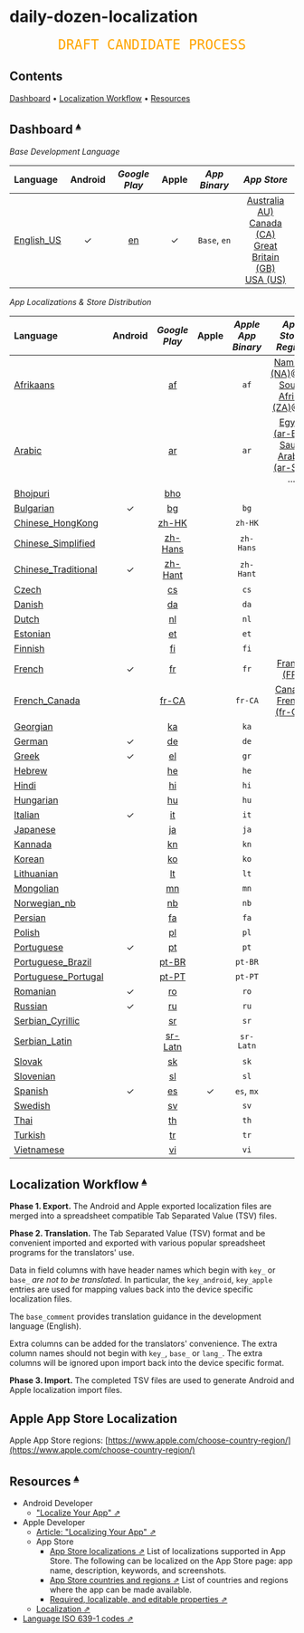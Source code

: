 # daily-dozen-localization

<center><span style="font-family:'DejaVu Sans Mono','Andale Mono',Courier,Monaco,'Courier New',monospace; color: orange; font-size: 18pt;">DRAFT CANDIDATE PROCESS</span></center>

## Contents <a id="contents"></a>
[Dashboard](#dashboard-) •
[Localization Workflow](#localization-workflow-) •
[Resources](#resources-)

<!-- [File Name Convention](#file-name-convention-) • -->

## Dashboard <a id="dashboard-"></a><sup>[▴](#contents)</sup>

_Base Development Language_

| Language | Android | _Google Play_ | Apple | _App Binary_ | _App Store_ |
|:------------|:---:|:----------:|:---:|:----------:|:----------:|
| [English_US][locale_en] | ✓  | [en][droid_en] | ✓ | `Base`, `en` | [Australia AU)][apple_en_au]<br>[Canada (CA)][apple_en_ca]<br>[Great Britain (GB)][apple_en_gb]<br>[USA (US)][apple_en_us] |

[locale_en]:Languages/English_US/README.md
[droid_en]:https://play.google.com/store/apps/details?id=org.nutritionfacts.dailydozen&hl=en
[apple_en_ca]:https://apps.apple.com/ca/app/dr-gregers-daily-dozen/id1060700802
[apple_en_us]:https://apps.apple.com/us/app/dr-gregers-daily-dozen/id1060700802
[apple_en_au]:https://apps.apple.com/au/app/dr-gregers-daily-dozen/id1060700802
[apple_en_gb]:https://apps.apple.com/gb/app/dr-gregers-daily-dozen/id1060700802

_App Localizations & Store Distribution_

| Language | Android | _Google Play_ | Apple | _Apple<br>App Binary_ | _App Store<br>Region_ |
|:------|:---:|:----:|:---:|:----:|:--------:|
| [Afrikaans][locale_af]    |   | [af][droid_af] |   | `af` | [Namibia (NA)][apple_af_na]@en,<br>[South Africa (ZA)][apple_af_za]@en |
| [Arabic][locale_ar]       |   | [ar][droid_ar] |   | `ar` | [Egypt (ar-EG)][apple_ar_eg],<br>[Saudi Arabia (ar-SA)][apple_ar_sa],<br> … |
| [Bhojpuri][locale_bho]        |   | [bho][droid_bho] |   |      |
| [Bulgarian][locale_bg]    | ✓ | [bg][droid_bg] |   | `bg`  |
| [Chinese_HongKong][locale_zh-HK] |   | [zh-HK][droid_zh-HK]          |   | `zh-HK`   |
| [Chinese_Simplified][locale_zh-Hans] |   | [zh-Hans][droid_zh-Hans]  |   | `zh-Hans` |
| [Chinese_Traditional][locale_zh-Hant] | ✓ | [zh-Hant][droid_zh-Hant] |   | `zh-Hant` |
| [Czech][locale_cs]        |   | [cs][droid_cs] |   | `cs` |
| [Danish][locale_da]       |   | [da][droid_da] |   | `da` |
| [Dutch][locale_nl]        |   | [nl][droid_nl] |   | `nl` |
| [Estonian][locale_et]     |   | [et][droid_et] |   | `et` |
| [Finnish][locale_fi]      |   | [fi][droid_fi] |   | `fi` |
| [French][locale_fr]       | ✓ | [fr][droid_fr] |  | `fr` | [France (FR)][apple_fr] |
| [French_Canada][locale_fr-CA] |   | [fr-CA][droid_fr-CA] |   | `fr-CA` | [Canada French (fr-CA)][apple_fr_ca]
| [Georgian][locale_ka]     |   | [ka][droid_ka] |   | `ka` |
| [German][locale_de]       | ✓ | [de][droid_de] |   | `de` |
| [Greek][locale_el]        | ✓ | [el][droid_el] |   | `gr` |
| [Hebrew][locale_he]       |   | [he][droid_he] |   | `he` |
| [Hindi][locale_hi]        |   | [hi][droid_hi] |   | `hi` |
| [Hungarian][locale_hu]    |   | [hu][droid_hu] |   | `hu` |
| [Italian][locale_it]      | ✓ | [it][droid_it] |   | `it` |
| [Japanese][locale_ja]     |   | [ja][droid_ja] |   | `ja` |
| [Kannada][locale_kn]      |   | [kn][droid_kn] |   | `kn` |
| [Korean][locale_ko]       |   | [ko][droid_ko] |   | `ko` |
| [Lithuanian][locale_lt]   |   | [lt][droid_lt] |   | `lt` |
| [Mongolian][locale_mn]    |   | [mn][droid_mn] |   | `mn` |
| [Norwegian_nb][locale_nb] |   | [nb][droid_nb] |   | `nb` |
| [Persian][locale_fa]      |   | [fa][droid_fa] |   | `fa` |
| [Polish][locale_pl]       |   | [pl][droid_pl] |   | `pl` |
| [Portuguese][locale_pt]   | ✓ | [pt][droid_pt] |   | `pt` |
| [Portuguese_Brazil][locale_pt-BR] |   | [pt-BR][droid_pt-BR] |   | `pt-BR` |
| [Portuguese_Portugal][locale_pt-PT] |   | [pt-PT][droid_pt-PT] |   | `pt-PT` |
| [Romanian][locale_ro]     | ✓ | [ro][droid_ro] |   | `ro` |
| [Russian][locale_ru]      | ✓ | [ru][droid_ru] |   | `ru` |
| [Serbian_Cyrillic][locale_sr]   |   | [sr][droid_sr] |   | `sr` |
| [Serbian_Latin][locale_sr-Latn] |   | [sr-Latn][droid_sr-Latn] |   | `sr-Latn` |
| [Slovak][locale_sk]       |   | [sk][droid_sk] |   | `sk` |
| [Slovenian][locale_sl]    |   | [sl][droid_sl] |   | `sl` |
| [Spanish][locale_es]      | ✓ | [es][droid_es] | ✓ | `es`, `mx` |
| [Swedish][locale_sv]      |   | [sv][droid_sv] |   | `sv` |
| [Thai][locale_th]         |   | [th][droid_th] |   | `th` |
| [Turkish][locale_tr] |    | [tr][droid_tr] |   | `tr` |
| [Vietnamese][locale_vi]   |   | [vi][droid_vi] |   | `vi` |


<!-- Afrikaans: Namibia (af-NA), South Africa (af-ZA) -->
[locale_af]:Languages/Afrikaans/README.md
[droid_af]:https://play.google.com/store/apps/details?id=org.nutritionfacts.dailydozen&hl=af
[apple_af_na]:https://apps.apple.com/na/app/dr-gregers-daily-dozen/id1060700802?l=af
[apple_af_za]:https://apps.apple.com/za/app/dr-gregers-daily-dozen/id1060700802?l=af

<!-- Arabic:  -->
[locale_ar]:Languages/Arabic/README.md
[droid_ar]:https://play.google.com/store/apps/details?id=org.nutritionfacts.dailydozen&hl=ar
[apple_ar_eg]:https://apps.apple.com/eg/app/dr-gregers-daily-dozen/id1060700802?l=ar
[apple_ar_sa]:https://apps.apple.com/sa/app/dr-gregers-daily-dozen/id1060700802?l=ar

<!-- Bulgarian: -->
[locale_bg]:Languages/Bulgarian/README.md
[droid_bg]:https://play.google.com/store/apps/details?id=org.nutritionfacts.dailydozen&hl=bg
[apple_bg]:https://apps.apple.com/bg/app/dr-gregers-daily-dozen/id1060700802

<!-- French: -->
[locale_fr]:Languages/French/README.md
[droid_fr]:https://play.google.com/store/apps/details?id=org.nutritionfacts.dailydozen&hl=fr
[apple_fr]:https://apps.apple.com/fr/app/dr-gregers-daily-dozen/id1060700802
[apple_fr_ca]:https://apps.apple.com/ca/app/dr-gregers-daily-dozen/id1060700802?l=fr

[locale_de]:Languages/German/README.md
[locale_el]:Languages/Greek/README.md
[locale_it]:Languages/Italian/README.md
[locale_pt]:Languages/Portuguese/README.md
[locale_ro]:Languages/Romanian/README.md
[locale_ru]:Languages/Russian/README.md
[locale_es]:Languages/Spanish/README.md

[droid_zh]:https://play.google.com/store/apps/details?id=org.nutritionfacts.dailydozen&hl=zh
[droid_en_rGB]:https://play.google.com/store/apps/details?id=org.nutritionfacts.dailydozen&hl=en-rGB
[droid_de]:https://play.google.com/store/apps/details?id=org.nutritionfacts.dailydozen&hl=de
[droid_el]:https://play.google.com/store/apps/details?id=org.nutritionfacts.dailydozen&hl=el
[droid_it]:https://play.google.com/store/apps/details?id=org.nutritionfacts.dailydozen&hl=it
[droid_pt]:https://play.google.com/store/apps/details?id=org.nutritionfacts.dailydozen&hl=pt
[droid_ro]:https://play.google.com/store/apps/details?id=org.nutritionfacts.dailydozen&hl=ro
[droid_ru]:https://play.google.com/store/apps/details?id=org.nutritionfacts.dailydozen&hl=ru
[droid_es]:https://play.google.com/store/apps/details?id=org.nutritionfacts.dailydozen&hl=es

[apple_cn]:https://apps.apple.com/cn/app/dr-gregers-daily-dozen/id1060700802
[apple_hk]:https://apps.apple.com/hk/app/dr-gregers-daily-dozen/id1060700802

[apple_de]:https://apps.apple.com/de/app/dr-gregers-daily-dozen/id1060700802
[apple_gr]:https://apps.apple.com/gr/app/dr-gregers-daily-dozen/id1060700802
[apple_it]:https://apps.apple.com/it/app/dr-gregers-daily-dozen/id1060700802
[apple_pt]:https://apps.apple.com/pt/app/dr-gregers-daily-dozen/id1060700802
[apple_pt_br]:https://apps.apple.com/br/app/dr-gregers-daily-dozen/id1060700802
[apple_ro]:https://apps.apple.com/ro/app/dr-gregers-daily-dozen/id1060700802
[apple_ru]:https://apps.apple.com/ru/app/dr-gregers-daily-dozen/id1060700802

[apple_mx]:https://apps.apple.com/mx/app/dr-gregers-daily-dozen/id1060700802
[apple_es]:https://apps.apple.com/es/app/dr-gregers-daily-dozen/id1060700802

<!-- Bhojpuri -->
[locale_bho]:Languages/Bhojpuri/README.md
[droid_bho]:https://play.google.com/store/apps/details?id=org.nutritionfacts.dailydozen&hl=bho
[apple_bho]:https://apps.apple.com/in/app/dr-gregers-daily-dozen/id1060700802?l=bho

<!-- Chinese_HongKong -->
[locale_zh-HK]:Languages/Chinese_HongKong/README.md
[droid_zh-HK]:https://play.google.com/store/apps/details?id=org.nutritionfacts.dailydozen&hl=zh-HK
[apple_zh-HK]:https://apps.apple.com/zh-HK/app/dr-gregers-daily-dozen/id1060700802

<!-- Chinese_Simplified -->
[locale_zh-Hans]:Languages/Chinese_Simplified/README.md
[droid_zh-Hans]:https://play.google.com/store/apps/details?id=org.nutritionfacts.dailydozen&hl=zh-Hans
[apple_zh-Hans]:https://apps.apple.com/zh-Hans/app/dr-gregers-daily-dozen/id1060700802

<!-- Chinese_Traditional -->
[locale_zh-Hant]:Languages/Chinese_Traditional/README.md
[droid_zh-Hant]:https://play.google.com/store/apps/details?id=org.nutritionfacts.dailydozen&hl=zh-Hant
[apple_zh-Hant]:https://apps.apple.com/zh-Hant/app/dr-gregers-daily-dozen/id1060700802

<!-- Czech -->
[locale_cs]:Languages/Czech/README.md
[droid_cs]:https://play.google.com/store/apps/details?id=org.nutritionfacts.dailydozen&hl=cs
[apple_cs]:https://apps.apple.com/cs/app/dr-gregers-daily-dozen/id1060700802

<!-- Danish -->
[locale_da]:Languages/Danish/README.md
[droid_da]:https://play.google.com/store/apps/details?id=org.nutritionfacts.dailydozen&hl=da
[apple_da]:https://apps.apple.com/da/app/dr-gregers-daily-dozen/id1060700802

<!-- Dutch -->
[locale_nl]:Languages/Dutch/README.md
[droid_nl]:https://play.google.com/store/apps/details?id=org.nutritionfacts.dailydozen&hl=nl
[apple_nl]:https://apps.apple.com/nl/app/dr-gregers-daily-dozen/id1060700802

<!-- Estonian -->
[locale_et]:Languages/Estonian/README.md
[droid_et]:https://play.google.com/store/apps/details?id=org.nutritionfacts.dailydozen&hl=et
[apple_et]:https://apps.apple.com/et/app/dr-gregers-daily-dozen/id1060700802

<!-- Finnish -->
[locale_fi]:Languages/Finnish/README.md
[droid_fi]:https://play.google.com/store/apps/details?id=org.nutritionfacts.dailydozen&hl=fi
[apple_fi]:https://apps.apple.com/fi/app/dr-gregers-daily-dozen/id1060700802

<!-- French_Canada -->
[locale_fr-CA]:Languages/French_Canada/README.md
[droid_fr-CA]:https://play.google.com/store/apps/details?id=org.nutritionfacts.dailydozen&hl=fr-CA
[apple_fr-CA]:https://apps.apple.com/fr-CA/app/dr-gregers-daily-dozen/id1060700802

<!-- Georgian -->
[locale_ka]:Languages/Georgian/README.md
[droid_ka]:https://play.google.com/store/apps/details?id=org.nutritionfacts.dailydozen&hl=ka
[apple_ka]:https://apps.apple.com/ka/app/dr-gregers-daily-dozen/id1060700802

<!-- Hebrew -->
[locale_he]:Languages/Hebrew/README.md
[droid_he]:https://play.google.com/store/apps/details?id=org.nutritionfacts.dailydozen&hl=he
[apple_he]:https://apps.apple.com/he/app/dr-gregers-daily-dozen/id1060700802

<!-- Hindi -->
[locale_hi]:Languages/Hindi/README.md
[droid_hi]:https://play.google.com/store/apps/details?id=org.nutritionfacts.dailydozen&hl=hi
[apple_hi]:https://apps.apple.com/hi/app/dr-gregers-daily-dozen/id1060700802

<!-- Hungarian -->
[locale_hu]:Languages/Hungarian/README.md
[droid_hu]:https://play.google.com/store/apps/details?id=org.nutritionfacts.dailydozen&hl=hu
[apple_hu]:https://apps.apple.com/hu/app/dr-gregers-daily-dozen/id1060700802

<!-- Japanese -->
[locale_ja]:Languages/Japanese/README.md
[droid_ja]:https://play.google.com/store/apps/details?id=org.nutritionfacts.dailydozen&hl=ja
[apple_ja]:https://apps.apple.com/ja/app/dr-gregers-daily-dozen/id1060700802

<!-- Kannada -->
[locale_kn]:Languages/Kannada/README.md
[droid_kn]:https://play.google.com/store/apps/details?id=org.nutritionfacts.dailydozen&hl=kn
[apple_kn]:https://apps.apple.com/kn/app/dr-gregers-daily-dozen/id1060700802

<!-- Korean -->
[locale_ko]:Languages/Korean/README.md
[droid_ko]:https://play.google.com/store/apps/details?id=org.nutritionfacts.dailydozen&hl=ko
[apple_ko]:https://apps.apple.com/ko/app/dr-gregers-daily-dozen/id1060700802

<!-- Lithuanian -->
[locale_lt]:Languages/Lithuanian/README.md
[droid_lt]:https://play.google.com/store/apps/details?id=org.nutritionfacts.dailydozen&hl=lt
[apple_lt]:https://apps.apple.com/lt/app/dr-gregers-daily-dozen/id1060700802

<!-- Mongolian -->
[locale_mn]:Languages/Mongolian/README.md
[droid_mn]:https://play.google.com/store/apps/details?id=org.nutritionfacts.dailydozen&hl=mn
[apple_mn]:https://apps.apple.com/mn/app/dr-gregers-daily-dozen/id1060700802

<!-- Norwegian_nb -->
[locale_nb]:Languages/Norwegian_nb/README.md
[droid_nb]:https://play.google.com/store/apps/details?id=org.nutritionfacts.dailydozen&hl=nb
[apple_nb]:https://apps.apple.com/nb/app/dr-gregers-daily-dozen/id1060700802

<!-- Persian -->
[locale_fa]:Languages/Persian/README.md
[droid_fa]:https://play.google.com/store/apps/details?id=org.nutritionfacts.dailydozen&hl=fa
[apple_fa]:https://apps.apple.com/fa/app/dr-gregers-daily-dozen/id1060700802

<!-- Polish -->
[locale_pl]:Languages/Polish/README.md
[droid_pl]:https://play.google.com/store/apps/details?id=org.nutritionfacts.dailydozen&hl=pl
[apple_pl]:https://apps.apple.com/pl/app/dr-gregers-daily-dozen/id1060700802

<!-- Portuguese_Brazil -->
[locale_pt-BR]:Languages/Portuguese_Brazil/README.md
[droid_pt-BR]:https://play.google.com/store/apps/details?id=org.nutritionfacts.dailydozen&hl=pt-BR
[apple_pt-BR]:https://apps.apple.com/pt-BR/app/dr-gregers-daily-dozen/id1060700802

<!-- Portuguese_Portugal -->
[locale_pt-PT]:Languages/Portuguese_Portugal/README.md
[droid_pt-PT]:https://play.google.com/store/apps/details?id=org.nutritionfacts.dailydozen&hl=pt-PT
[apple_pt-PT]:https://apps.apple.com/pt-PT/app/dr-gregers-daily-dozen/id1060700802

<!-- Serbian_Cyrillic -->
[locale_sr]:Languages/Serbian_Cyrillic/README.md
[droid_sr]:https://play.google.com/store/apps/details?id=org.nutritionfacts.dailydozen&hl=sr
[apple_sr]:https://apps.apple.com/sr/app/dr-gregers-daily-dozen/id1060700802

<!-- Serbian_Latin -->
[locale_sr-Latn]:Languages/Serbian_Latin/README.md
[droid_sr-Latn]:https://play.google.com/store/apps/details?id=org.nutritionfacts.dailydozen&hl=sr-Latn
[apple_sr-Latn]:https://apps.apple.com/sr-Latn/app/dr-gregers-daily-dozen/id1060700802

<!-- Slovak -->
[locale_sk]:Languages/Slovak/README.md
[droid_sk]:https://play.google.com/store/apps/details?id=org.nutritionfacts.dailydozen&hl=sk
[apple_sk]:https://apps.apple.com/sk/app/dr-gregers-daily-dozen/id1060700802

<!-- Slovenian -->
[locale_sl]:Languages/Slovenian/README.md
[droid_sl]:https://play.google.com/store/apps/details?id=org.nutritionfacts.dailydozen&hl=sl
[apple_sl]:https://apps.apple.com/sl/app/dr-gregers-daily-dozen/id1060700802

<!-- Swedish -->
[locale_sv]:Languages/Swedish/README.md
[droid_sv]:https://play.google.com/store/apps/details?id=org.nutritionfacts.dailydozen&hl=sv
[apple_sv]:https://apps.apple.com/sv/app/dr-gregers-daily-dozen/id1060700802

<!-- Thai -->
[locale_th]:Languages/Thai/README.md
[droid_th]:https://play.google.com/store/apps/details?id=org.nutritionfacts.dailydozen&hl=th
[apple_th]:https://apps.apple.com/th/app/dr-gregers-daily-dozen/id1060700802

<!-- Turkish -->
[locale_tr]:Languages/Turkish/README.md
[droid_tr]:https://play.google.com/store/apps/details?id=org.nutritionfacts.dailydozen&hl=tr
[apple_tr]:https://apps.apple.com/tr/app/dr-gregers-daily-dozen/id1060700802

<!-- Vietnamese -->
[locale_vi]:Languages/Vietnamese/README.md
[droid_vi]:https://play.google.com/store/apps/details?id=org.nutritionfacts.dailydozen&hl=vi
[apple_vi]:https://apps.apple.com/vi/app/dr-gregers-daily-dozen/id1060700802



## Localization Workflow <a id="localization-workflow-"></a><sup>[▴](#contents)</sup>

**Phase 1. Export.** The Android and Apple exported localization files are merged into a spreadsheet compatible Tab Separated Value (TSV) files.

**Phase 2. Translation.** The Tab Separated Value (TSV) format and be convenient imported and exported with various popular spreadsheet programs for the translators' use.

Data in field columns with have header names which begin with `key_` or `base_` _are not to be translated_. In particular, the `key_android`, `key_apple` entries are used for mapping values back into the device specific localization files.

The `base_comment` provides translation guidance in the development language (English). 

Extra columns can be added for the translators' convenience. The extra column names should not begin with `key_`, `base_` or `lang_`. The extra columns will be ignored upon import back into the device specific format.

**Phase 3. Import.** The completed TSV files are used to generate Android and Apple localization import files.

<!--
## File Name Convention <a id="file-name-convention-"></a><sup>[▴](#contents)</sup>
 
Since the TSV files may be manually distributed for processed by humans, a `language-datestamp-tag-poc.tsv` file name convention can be used to help keep track of which file is which.

* `language`: language code. For example, `en`, `es`, `en_rGB`.
* `datestamp`: Date and time based on either of the following formats.
     * yyyyMMdd: 20200413 (year, month, day)
     * yyyyMMdd_HHmm:  20200413_1327 (year, month, day, 0-24 hours, minutes)
* `tag`: Use to provide some at-a-glance status. For example:
    * `export`, `ExportToTranslate`
    * `wip`, `WorkInProgress`
    * `import`, `ReadyToImport` 
* `poc`: individual point of contact, if applicable
    * GitHub id
    * initials

_File Name Examples_

* `de-20200219_1600-ExportToTranslate.tsv` A file computer generated file to be translated.
* `en_rGB-20200219-wip-ABC.tsv` A file which has been partially translated by person ABC. Perhaps, pending some review or feedback. 
* `ru-20200819-ReadyToImport-XYZ.tsv` A translation completed by person XYZ which is ready for automated import processing back to the device source code.
-->

## Apple App Store Localization

Apple App Store regions: [https://www.apple.com/choose-country-region/](https://www.apple.com/choose-country-region/)

## Resources <a id="resources-"></a><sup>[▴](#contents)</sup>

* Android Developer
    * ["Localize Your App" ⇗](https://developer.android.com/guide/topics/resources/localization)
* Apple Developer 
    * [Article: "Localizing Your App" ⇗](https://developer.apple.com/documentation/xcode/localizing_your_app)
    * App Store
        * [App Store localizations ⇗](https://help.apple.com/app-store-connect/#/dev656087953) List of localizations supported in App Store. The following can be localized on the App Store page: app name, description, keywords, and screenshots.
        * [App Store countries and regions ⇗](https://help.apple.com/app-store-connect/#/dev997f9cf7c) List of countries and regions where the app can be made available.
        * [Required, localizable, and editable properties ⇗](https://help.apple.com/app-store-connect/#/devfc3066644)
    * [Localization ⇗](https://developer.apple.com/localization/)
* [Language ISO 639-1 codes ⇗](https://en.wikipedia.org/wiki/List_of_ISO_639-1_codes)